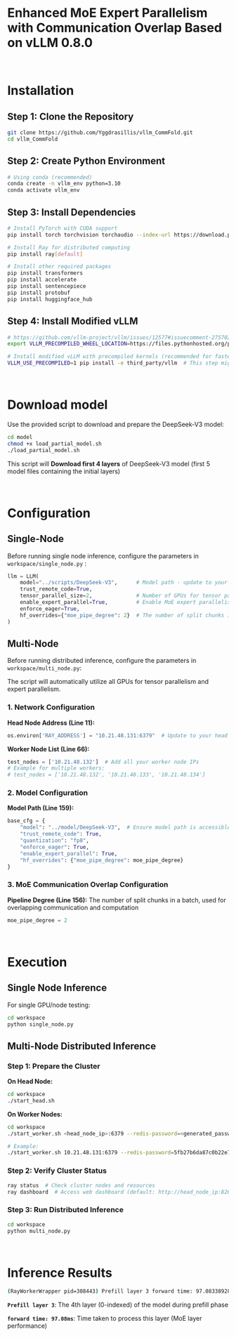 
Enhanced MoE Expert Parallelism with Communication Overlap Based on vLLM 0.8.0
===
<br> 

# Installation
## Step 1: Clone the Repository

```bash
git clone https://github.com/Yggdrasillis/vllm_CommFold.git
cd vllm_CommFold
```

## Step 2: Create Python Environment

```bash
# Using conda (recommended)
conda create -n vllm_env python=3.10
conda activate vllm_env
```

## Step 3: Install Dependencies

```bash
# Install PyTorch with CUDA support
pip install torch torchvision torchaudio --index-url https://download.pytorch.org/whl/cu118

# Install Ray for distributed computing
pip install ray[default]

# Install other required packages
pip install transformers
pip install accelerate
pip install sentencepiece
pip install protobuf
pip install huggingface_hub
```

## Step 4: Install Modified vLLM

```bash
# https://github.com/vllm-project/vllm/issues/12577#issuecomment-2757027368
export VLLM_PRECOMPILED_WHEEL_LOCATION=https://files.pythonhosted.org/packages/15/77/7beca2061aadfdfd2d81411102e6445b459bcfedfc46671d4712de6a00fb/vllm-0.8.0-cp38-abi3-manylinux1_x86_64.whl

# Install modified vLLM with precompiled kernels (recommended for faster installation)
VLLM_USE_PRECOMPILED=1 pip install -e third_party/vllm  # This step might take a while
```
<br> 

# Download model
Use the provided script to download and prepare the DeepSeek-V3 model:

```bash
cd model
chmod +x load_partial_model.sh
./load_partial_model.sh
```

This script will **Download first 4 layers** of DeepSeek-V3 model (first 5 model files containing the initial layers)

<br> 

# Configuration

## Single-Node

Before running single node inference, configure the parameters in `workspace/single_node.py` :

```python
llm = LLM(
    model="../scripts/DeepSeek-V3",      # Model path - update to your model location
    trust_remote_code=True,             
    tensor_parallel_size=2,              # Number of GPUs for tensor parallelism (adjust based on available GPUs)
    enable_expert_parallel=True,         # Enable MoE expert parallelism
    enforce_eager=True,                  
    hf_overrides={"moe_pipe_degree": 2}  # The number of split chunks in a batch, used for overlapping communication and computation
)
```

## Multi-Node
Before running distributed inference, configure the parameters in `workspace/multi_node.py`: 

The script will automatically utilize all GPUs for tensor parallelism and expert parallelism.
### 1. Network Configuration

**Head Node Address (Line 11):**
```python
os.environ['RAY_ADDRESS'] = "10.21.48.131:6379"  # Update to your head node IP
```

**Worker Node List (Line 66):**
```python
test_nodes = ['10.21.48.132']  # Add all your worker node IPs
# Example for multiple workers:
# test_nodes = ['10.21.48.132', '10.21.48.133', '10.21.48.134']
```

### 2. Model Configuration

**Model Path (Line 159):**
```python
base_cfg = {
    "model": "../model/DeepSeek-V3",  # Ensure model path is accessible from all nodes
    "trust_remote_code": True,
    "quantization": "fp8",
    "enforce_eager": True,
    "enable_expert_parallel": True,
    "hf_overrides": {"moe_pipe_degree": moe_pipe_degree}
}
```

### 3. MoE Communication Overlap Configuration

**Pipeline Degree (Line 156):**
The number of split chunks in a batch, used for overlapping communication and computation
```python
moe_pipe_degree = 2  
```


<br>

# Execution

## Single Node Inference

For single GPU/node testing:

```bash
cd workspace
python single_node.py
```

## Multi-Node Distributed Inference
### Step 1: Prepare the Cluster

**On Head Node:**
```bash
cd workspace
./start_head.sh
```

**On Worker Nodes:**
```bash
cd workspace
./start_worker.sh <head_node_ip>:6379 --redis-password=<generated_password>

# Example:
./start_worker.sh 10.21.48.131:6379 --redis-password=5fb27b6da87c0b22e7a36d28849a4050
```

### Step 2: Verify Cluster Status

```bash
ray status  # Check cluster nodes and resources
ray dashboard  # Access web dashboard (default: http://head_node_ip:8265)
```

### Step 3: Run Distributed Inference
```bash
cd workspace
python multi_node.py
```

<br>

# Inference Results

```bash
(RayWorkerWrapper pid=308443) Prefill layer 3 forward time: 97.08338928222656 ms
```

**`Prefill layer 3`**: The 4th layer (0-indexed) of the model during prefill phase

**`forward time: 97.08ms`**: Time taken to process this layer (MoE layer performance)


